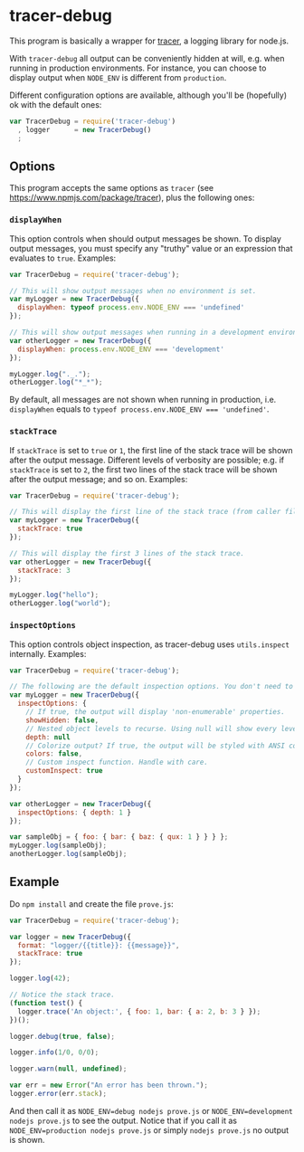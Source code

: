 # tracer-debug

This program is basically a wrapper for [tracer](https://www.npmjs.com/package/tracer), a logging library for node.js.

With `tracer-debug` all output can be conveniently hidden at will, e.g. when running in production environments. For instance, you can choose to display output when `NODE_ENV` is different from `production`.

Different configuration options are available, although you'll be (hopefully) ok with the default ones:

```js
var TracerDebug = require('tracer-debug')
  , logger      = new TracerDebug()
  ;

```

## Options

This program accepts the same options as `tracer` (see https://www.npmjs.com/package/tracer), plus the following ones:

### `displayWhen`

This option controls when should output messages be shown. To display output messages, you must specify any "truthy" value or an expression that evaluates to `true`. Examples:

```js
var TracerDebug = require('tracer-debug');

// This will show output messages when no environment is set.
var myLogger = new TracerDebug({
  displayWhen: typeof process.env.NODE_ENV === 'undefined'
});

// This will show output messages when running in a development environment.
var otherLogger = new TracerDebug({
  displayWhen: process.env.NODE_ENV === 'development'
});

myLogger.log("._.");
otherLogger.log("*_*");
```

By default, all messages are not shown when running in production, i.e. `displayWhen` equals to `typeof process.env.NODE_ENV === 'undefined'`.

### `stackTrace`

If `stackTrace` is set to `true` or `1`, the first line of the stack trace will be shown after the output message. Different levels of verbosity are possible; e.g. if `stackTrace` is set to `2`, the first two lines of the stack trace will be shown after the output message; and so on. Examples:

```js
var TracerDebug = require('tracer-debug');

// This will display the first line of the stack trace (from caller file).
var myLogger = new TracerDebug({
  stackTrace: true
});

// This will display the first 3 lines of the stack trace.
var otherLogger = new TracerDebug({
  stackTrace: 3
});

myLogger.log("hello");
otherLogger.log("world");
```

### `inspectOptions`

This option controls object inspection, as tracer-debug uses `utils.inspect` internally. Examples:

```js
var TracerDebug = require('tracer-debug');

// The following are the default inspection options. You don't need to set them up explicitly.
var myLogger = new TracerDebug({
  inspectOptions: {
    // If true, the output will display 'non-enumerable' properties.
    showHidden: false,
    // Nested object levels to recurse. Using null will show every level.
    depth: null
    // Colorize output? If true, the output will be styled with ANSI color codes.
    colors: false,
    // Custom inspect function. Handle with care.
    customInspect: true
  }
});

var otherLogger = new TracerDebug({
  inspectOptions: { depth: 1 }
});

var sampleObj = { foo: { bar: { baz: { qux: 1 } } } };
myLogger.log(sampleObj);
anotherLogger.log(sampleObj);
```

## Example

Do `npm install` and create the file `prove.js`:

```js
var TracerDebug = require('tracer-debug');

var logger = new TracerDebug({
  format: "logger/{{title}}: {{message}}",
  stackTrace: true
});

logger.log(42);

// Notice the stack trace.
(function test() {
  logger.trace('An object:', { foo: 1, bar: { a: 2, b: 3 } });
})();

logger.debug(true, false);

logger.info(1/0, 0/0);

logger.warn(null, undefined);

var err = new Error("An error has been thrown.");
logger.error(err.stack);
```

And then call it as `NODE_ENV=debug nodejs prove.js` or `NODE_ENV=development nodejs prove.js` to see the output.
Notice that if you call it as `NODE_ENV=production nodejs prove.js` or simply `nodejs prove.js` no output is shown.
